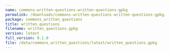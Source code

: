 ```yaml
---
name: commons-written-questions-written-questions-gpkg
permalink: /downloads/commons-written-questions-written-questions-gpkg/latest
package: commons_written_questions
title: written_questions
filename: written_questions.gpkg
version: latest
full_version: 0.1.0
file: /data/commons_written_questions/latest/written_questions.gpkg
---
```

